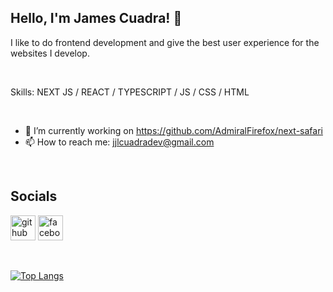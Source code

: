 ## Hello, I'm James Cuadra! 👋

I like to do frontend development and give the best user experience for the websites I develop.

<br />

Skills: NEXT JS / REACT / TYPESCRIPT / JS / CSS / HTML

<br />

- 🔭 I’m currently working on https://github.com/AdmiralFirefox/next-safari 
- 📫 How to reach me: jjlcuadradev@gmail.com 

<br />

## Socials
[<img src='https://cdn.jsdelivr.net/npm/simple-icons@3.0.1/icons/github.svg' alt='github' height='40'>](https://github.com/AdmiralFirefox) [<img src='https://cdn.jsdelivr.net/npm/simple-icons@3.0.1/icons/facebook.svg' alt='facebook' height='40'>](https://www.facebook.com/jjlcuadra)  

<br />

[![Top Langs](https://github-readme-stats.vercel.app/api/top-langs/?username=AdmiralFirefox)](https://github.com/anuraghazra/github-readme-stats)


